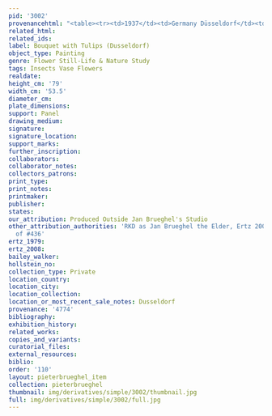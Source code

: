 ```yaml
---
pid: '3002'
provenancehtml: "<table><tr><td>1937</td><td>Germany Düsseldorf</td><td>Gallery Stern</td></tr></table>"
related_html:
related_ids:
label: Bouquet with Tulips (Dusseldorf)
object_type: Painting
genre: Flower Still-Life & Nature Study
tags: Insects Vase Flowers
realdate:
height_cm: '79'
width_cm: '53.5'
diameter_cm:
plate_dimensions:
support: Panel
drawing_medium:
signature:
signature_location:
support_marks:
further_inscription:
collaborators:
collaborator_notes:
collectors_patrons:
print_type:
print_notes:
printmaker:
publisher:
states:
our_attribution: Produced Outside Jan Brueghel's Studio
other_attribution_authorities: 'RKD as Jan Brueghel the Elder, Ertz 2008-10, Variant
  of #436'
ertz_1979:
ertz_2008:
bailey_walker:
hollstein_no:
collection_type: Private
location_country:
location_city:
location_collection:
location_or_most_recent_sale_notes: Dusseldorf
provenance: '4774'
bibliography:
exhibition_history:
related_works:
copies_and_variants:
curatorial_files:
external_resources:
biblio:
order: '110'
layout: pieterbrueghel_item
collection: pieterbrueghel
thumbnail: img/derivatives/simple/3002/thumbnail.jpg
full: img/derivatives/simple/3002/full.jpg
---
```

